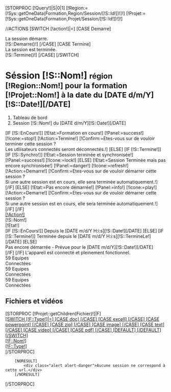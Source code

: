 [STORPROC [!Query!]|S|0|1]
[!Region:=[!Sys::getOneData(Formation,Region/Session/[!S::Id!])!]!]
[!Projet:=[!Sys::getOneData(Formation,Projet/Session/[!S::Id!])!]!]

//ACTIONS
[SWITCH [!action!]|=]
    [CASE Demarre]
        <div class="alert alert-info">La session démarre.</div>
        [!S::Demarre()!]
    [/CASE]
    [CASE Termine]
        <div class="alert alert-info">La session est terminée.</div>
        [!S::Termine()!]
    [/CASE]
[/SWITCH]

<div class="row">
    <div class="col-lg-12">
        <h1 class="page-header">
            Séssion [!S::Nom!] <small>région [!Region::Nom!] pour la formation [!Projet::Nom!] à la date du [DATE d/m/Y][!S::Date!][/DATE]</small>
        </h1>
        <ol class="breadcrumb">
            <li >
                <i class="fa fa-dashboard"></i> Tableau de bord
            </li>
            <li class="active">
                <i class="fa fa-play"></i> Session [!S::Nom!] du [DATE d/m/Y][!S::Date!][/DATE]
            </li>
        </ol>
    </div>
</div>

<div class="row">
    [IF [!S::EnCours!]]
        [!Etat:=Formation en cours!]
        [!Panel:=success!]
        [!Icone:=stop!]
        [!Action:=Termine!]
        [!Confirm:=Etes-vous sur de vouloir terminer cette session ? <br />Les utliisateurs connectés seront déconnectés.!]
    [ELSE]
        [IF [!S::Termine!]]
            [IF [!S::Synchro!]]
                [!Etat:=Session terminée et synchronisée!]
                [!Panel:=success!]
                [!Icone:=lock!]
            [ELSE]
                [!Etat:=Session Terminée mais pas encore synchronisée!]
                [!Panel:=danger!]
                [!Icone:=refresh!]
                [!Action:=Demarre!]
                [!Confirm:=Etes-vous sur de vouloir démarrer cette session ? <br />Si une autre session est en cours, elle sera terminée automatiquement.!]
            [/IF]
        [ELSE]
            [!Etat:=Pas encore démarrée!]
            [!Panel:=info!]
            [!Icone:=play!]
            [!Action:=Demarre!]
            [!Confirm:=Etes-vous sur de vouloir démarrer cette session ?<br /> Si une autre session est en cours, elle sera terminée automatiquement.!]
        [/IF]
    [/IF]
    <div class="col-lg-12 col-md-12">
        <div class="panel panel-[!Panel!]">
            <div class="panel-heading">
                <div class="row">
                    <div class="col-xs-2">
                        <a href="?action=[!Action!]" class="confirm" data-confirm="[!Confirm!]">
                            <i class="fa fa-[!Icone!] fa-5x"></i>
                        </a>
                    </div>
                    <div class="col-xs-2">
                        <a href="?action=[!Action!]" class="btn btn-primary btn-block confirm" data-confirm="[!Confirm!]">[!Action!]</a>
                    </div>
                    <div class="col-xs-2">
                        <div class="huge">[!S::Nom!]</div>
                        <div>[!Etat!]</div>
                    </div>
                    <div class="col-xs-6 text-right">
                        [IF [!S::EnCours!]]
                        <span class="pull-left">Depuis le [DATE m/d/Y H:i:s][!S::Date!][/DATE]</span>
                        [ELSE]
                        [IF [!S::Termine!]]
                        <span class="pull-left">Terminée depuis le [DATE m/d/Y H:i:s][!S::TermineLe!][/DATE]</span>
                        [ELSE]
                        <div>Pas encore démarrée - Prévue pour le [DATE m/d/Y][!S::Date!][/DATE]</div>
                        [/IF]
                        [/IF]
                       L'appareil est connecté et pleinement fonctionnel.
                        <div class="clearfix"></div>
                    </div>
                </div>
            </div>
        </div>
    </div>
</div>
<div class="row">
    <div class="col-lg-4">
        <div class="panel">
            <div class="panel-heading">
                <div class="row">
                    <div class="col-xs-3">
                        <i class="fa fa-users fa-5x"></i>
                    </div>
                    <div class="col-xs-9">
                        <div class="huge">59 Equipes</div>
                        <div>Connectées</div>
                    </div>
                </div>
            </div>
        </div>
    </div>
    <div class="col-lg-4">
        <div class="panel">
            <div class="panel-heading">
                <div class="row">
                    <div class="col-xs-3">
                        <i class="fa fa-pie-chart fa-5x"></i>
                    </div>
                    <div class="col-xs-9">
                        <div class="huge">59 Equipes</div>
                        <div>Connectées</div>
                    </div>
                </div>
            </div>
        </div>
    </div>
    <div class="col-lg-4">
        <div class="panel">
            <div class="panel-heading">
                <div class="row">
                    <div class="col-xs-3">
                        <i class="fa fa-tachometer fa-5x"></i>
                    </div>
                    <div class="col-xs-9">
                        <div class="huge">59 Equipes</div>
                        <div>Connectées</div>
                    </div>
                </div>
            </div>
        </div>
    </div>
</div>


<div class="row">
    <div class="col-lg-12">
        <h2>Fichiers et vidéos</h2>
    </div>
    [STORPROC [!Projet::getChildren(Fichier)!]|F]
    <div class="col-md-6">
        <div class="panel">
            <a href="/[!F::Fichier!].download">
            <div class="panel-heading">
                <div class="row">
                    <div class="col-xs-3">
                        [SWITCH [!F::Type!]|=]
                            [CASE doc]
                            <i class="fa fa-file-word-o fa-5x"></i>
                            [/CASE]
                            [CASE excell]
                            <i class="fa fa-file-excell-o fa-5x"></i>
                            [/CASE]
                            [CASE powerpoint]
                            <i class="fa fa-file-powerpoint-o fa-5x"></i>
                            [/CASE]
                            [CASE zip]
                            <i class="fa fa-file-zip-o fa-5x"></i>
                            [/CASE]
                            [CASE image]
                            <i class="fa fa-file-image-o fa-5x"></i>
                            [/CASE]
                            [CASE text]
                            <i class="fa fa-file-text fa-5x"></i>
                            [/CASE]
                            [CASE video]
                            <i class="fa fa-file-video-o fa-5x"></i>
                            [/CASE]
                            [CASE pdf]
                            <i class="fa fa-file-pdf-o fa-5x"></i>
                            [/CASE]
                            [DEFAULT]
                                <i class="fa fa-file-o fa-5x"></i>
                            [/DEFAULT]
                        [/SWITCH]
                    </div>
                    <div class="col-xs-9">
                        <div class="huge">[!F::Nom!]</div>
                        <div>[!F::Type!]</div>
                    </div>
                </div>
            </div>
            </a>
        </div>
    </div>
    [/STORPROC]
</div>

        [NORESULT]
            <div class="alert alert-danger">Aucune session ne correspond à cette url.</div>
        [/NORESULT]

[/STORPROC]


<script>
    $('.confirm').on('click',function (e) {
        e.preventDefault();
        var me = $( this );
        bootbox.confirm(me.attr('data-confirm'), function(result) {
            if (result){
                window.location.replace(me.attr('href'));
            }
        });
    });
</script>